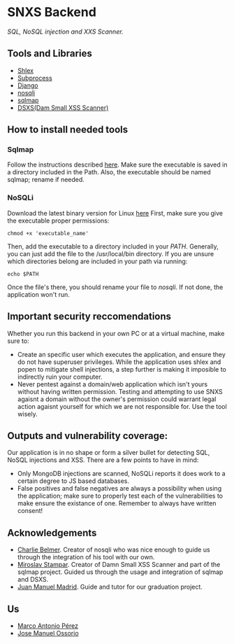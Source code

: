 # SNXS Backend
_SQL, NoSQL injection and XXS Scanner._

## Tools and Libraries
- [Shlex](https://docs.python.org/3/library/shlex.html)
- [Subprocess](https://docs.python.org/3/library/subprocess.html)
- [Django](https://www.djangoproject.com)
- [nosqli](https://github.com/Charlie-belmer/nosqli)
- [sqlmap](https://github.com/sqlmapproject/sqlmap)
- [DSXS(Dam Small XSS Scanner)](https://github.com/stamparm/DSXS)

## How to install needed tools
### Sqlmap
Follow the instructions described [here](https://github.com/sqlmapproject/sqlmap/blob/master/README.md). Make sure the executable is saved in a directory included in the Path. Also, the executable should be named sqlmap; rename if needed.
### NoSQLi
Download the latest binary version for Linux [here](https://github.com/Charlie-belmer/nosqli/releases)
First, make sure you give the executable proper permissions:
````shell
chmod +x 'executable_name'
````
Then, add the executable to a directory included in your _PATH_. Generally, you can just add the file to the /usr/local/bin directory. If you are unsure which directories belong are included in your path via running:
````shell
echo $PATH
````
Once the file's there, you should rename your file to _nosqli_. If not done, the application won't run.

## Important security reccomendations
Whether you run this backend in your own PC or at a virtual machine, make sure to:
- Create an specific user which executes the application, and ensure they do not have superuser privileges. While the application uses shlex and popen to mitigate shell injections, a step further is making it imposible to indirectly ruin your computer.
- Never pentest against a domain/web application which isn't yours without having written permission. Testing and attempting to use SNXS agaisnt a domain without the owner's permission could warrant legal action agaisnt yourself for which we are not responsible for. Use the tool wisely.

## Outputs and vulnerability coverage:
Our application is in no shape or form a silver bullet for detecting SQL, NoSQL injections and XSS. There are a few points to have in mind:
- Only MongoDB injections are scanned, NoSQLi reports it does work to a certain degree to JS based databases.
- False positives and false negatives are always a possibility when using the application; make sure to properly test each of the vulnerabilities to make ensure the existance of one. Remember to always have written consent!

## Acknowledgements
- [Charlie Belmer](https://github.com/Charlie-belmer). Creator of nosqli who was nice enough to guide us through the integration of his tool with our own.
- [Miroslav Stampar](https://github.com/stamparm). Creator of Damn Small XSS Scanner and part of the sqlmap project. Guided us through the usage and integration of sqlmap and DSXS.
- [Juan Manuel Madrid](https://www.linkedin.com/in/juanmanuelmadrid/?originalSubdomain=co). Guide and tutor for our graduation project.

## Us
- [Marco Antonio Pérez](https://www.linkedin.com/in/marcopza/)
- [Jose Manuel Ossorio](https://www.linkedin.com/in/jose-ossorio-945848155/)
